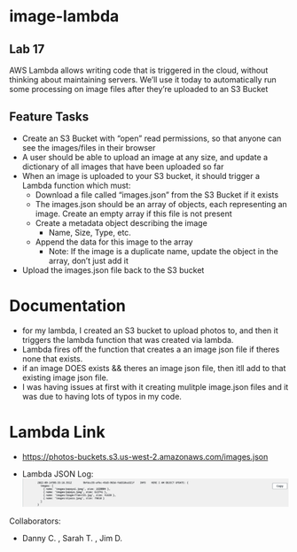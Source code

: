 # image-lambda

## Lab 17 
AWS Lambda allows writing code that is triggered in the cloud, without thinking about maintaining servers. We’ll use it today to automatically run some processing on image files after they’re uploaded to an S3 Bucket

## Feature Tasks

- Create an S3 Bucket with “open” read permissions, so that anyone can see the images/files in their browser
- A user should be able to upload an image at any size, and update a dictionary of all images that have been uploaded so far
- When an image is uploaded to your S3 bucket, it should trigger a Lambda function which must:
  - Download a file called “images.json” from the S3 Bucket if it exists
  - The images.json should be an array of objects, each representing an image. Create an empty array if this file is not present
  - Create a metadata object describing the image
    - Name, Size, Type, etc.
  - Append the data for this image to the array
    - Note: If the image is a duplicate name, update the object in the array, don’t just add it
- Upload the images.json file back to the S3 bucket

# Documentation
- for my lambda, I created an S3 bucket to upload photos to, and then it triggers the lambda function that was created via lambda.
- Lambda fires off the function that creates a an image json file if theres none that exists.
- if an image DOES exists && theres an image json file, then itll add to that existing image json file.
- I was having issues at first with it creating mulitple image.json files and it was due to having lots of typos in my code.

# Lambda Link
- <https://photos-buckets.s3.us-west-2.amazonaws.com/images.json>

- Lambda JSON Log:
 ![Lambda-JSON-log](images-json.png)

Collaborators:
- Danny C. , Sarah T. , Jim D. 
